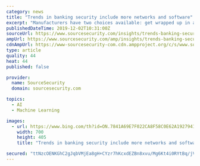```yaml
---
category: news
title: "Trends in banking security include more networks and software"
excerpt: "Manufacturers have two choices available: get wrapped up in a price war, or offer a product that's truly innovative and revolutionary VMS developers who choose the second route are gravitating towards creating products that use artificial intelligence based on neural networks and deep learning. Emerging two or three years ago, the AI video ..."
publishedDateTime: 2019-12-02T10:31:00Z
sourceUrl: https://www.sourcesecurity.com/insights/trends-banking-security-include-networks-software-co-15214-ga-co-1753-ga-sb.1574851468.html
ampUrl: https://www.sourcesecurity.com/amp/insights/trends-banking-security-include-networks-software-co-15214-ga-co-1753-ga-sb.1574851468.html
cdnAmpUrl: https://www-sourcesecurity-com.cdn.ampproject.org/c/s/www.sourcesecurity.com/amp/insights/trends-banking-security-include-networks-software-co-15214-ga-co-1753-ga-sb.1574851468.html
type: article
quality: 44
heat: 44
published: false

provider:
  name: SourceSecurity
  domain: sourcesecurity.com

topics:
  - AI
  - Machine Learning

images:
  - url: https://www.bing.com/th?id=ON.7841A69E7F022CA8F58C0E62A1927941
    width: 700
    height: 405
    title: "Trends in banking security include more networks and software"

secured: "ttNzcOENKGhC2gJqbVMjEa8gH+CYzr7hKcxdEZBn8xvu/Mg6Kt4i0RYtBq/jV+Ryeyp7G3EZeh9qGfh6OB3mmOsYkIlFu+Iq0XLUdRDM3RZ1A+Uh5Qcu+TXLPdXrl8L0ih8NljWxHbDd3dd2k9zf8V1Mnb8DLQoXGpCxnJ3XfrA65QtSmY+5kmhISwfD77es5DKmFg0ELdc84+sXuMdVoJspGdYMC4yK7gYRitKqUM9c/C3skweZnWV2Dy5LaeRmrjohzG7yL3fhCfxmxRq1lg==;H5saEZVj5eoKaqiQjiajSw=="
---
```


